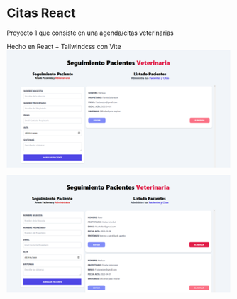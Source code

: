 ﻿# Citas React
Proyecto 1 que consiste en una agenda/citas veterinarias

Hecho en React + Tailwindcss con Vite
![alt Presentacion1](https://raw.githubusercontent.com/ZitelliDZ/Citas-React/main/presentacion/Presentacion1.png)

![alt Presentacion2](https://raw.githubusercontent.com/ZitelliDZ/Citas-React/main/presentacion/Presentacion2.png)
